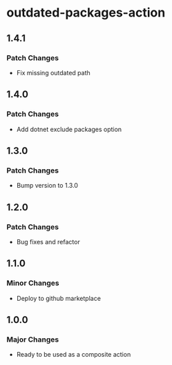 # outdated-packages-action

## 1.4.1

### Patch Changes

- Fix missing outdated path

## 1.4.0

### Patch Changes

- Add dotnet exclude packages option

## 1.3.0

### Patch Changes

- Bump version to 1.3.0

## 1.2.0

### Patch Changes

- Bug fixes and refactor

## 1.1.0

### Minor Changes

- Deploy to github marketplace

## 1.0.0

### Major Changes

- Ready to be used as a composite action
